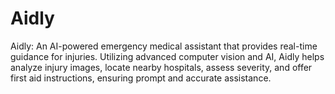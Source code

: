 # Aidly
Aidly: An AI-powered emergency medical assistant that provides real-time guidance for injuries. Utilizing advanced computer vision and AI, Aidly helps analyze injury images, locate nearby hospitals, assess severity, and offer first aid instructions, ensuring prompt and accurate assistance.
